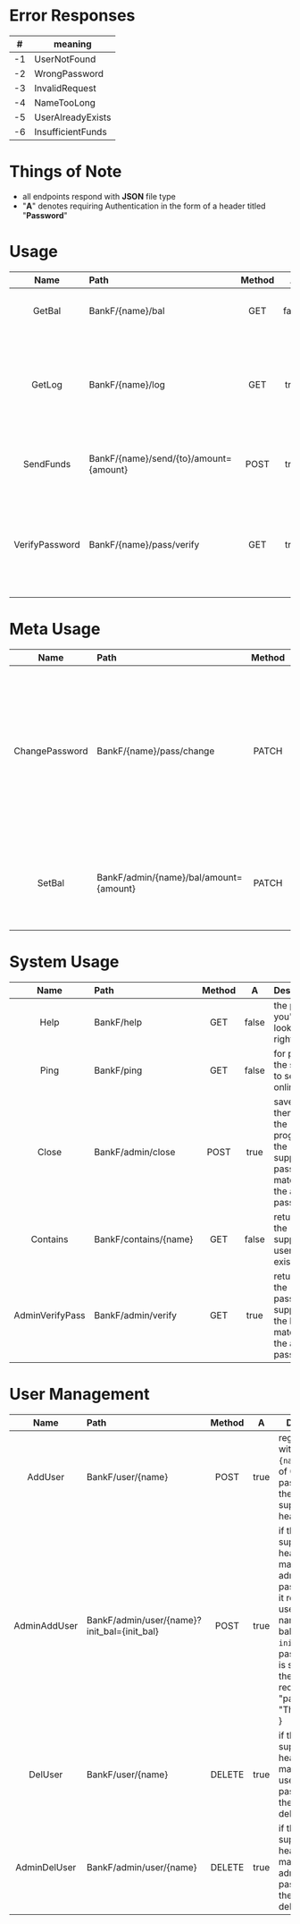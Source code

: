 # Error Responses

| #   | meaning           |
| --- | ----------------- |
| -1  | UserNotFound      |
| -2  | WrongPassword     |
| -3  | InvalidRequest    |
| -4  | NameTooLong       |
| -5  | UserAlreadyExists |
| -6  | InsufficientFunds |

# Things of Note

- all endpoints respond with **JSON** file type
- "**A**" denotes requiring Authentication in the form of a header titled "**Password**"

# Usage

|      Name      | Path                                   | Method |   A   | Description                                                                                        |
| :------------: | :------------------------------------- | :----: | :---: | -------------------------------------------------------------------------------------------------- |
|     GetBal     | BankF/{name}/bal                       |  GET   | false | returns the balance of a given user `{name}`                                                       |
|     GetLog     | BankF/{name}/log                       |  GET   | true  | returns a list of last `n` number of transactions (a configurable amount) of a given user `{name}` |
|   SendFunds    | BankF/{name}/send/{to}/amount={amount} |  POST  | true  | sends `{amount}` from user `{name}` to user `{to}`                                                 |
| VerifyPassword | BankF/{name}/pass/verify               |  GET   | true  | returns `1` if the supplied user `{name}`'s password matches the password supplied in the header   |

# Meta Usage

|      Name      | Path                                   | Method |  A   | Description                                                                                                                                                                                            |
| :------------: | :------------------------------------- | :----: | :--: | ------------------------------------------------------------------------------------------------------------------------------------------------------------------------------------------------------ |
| ChangePassword | BankF/{name}/pass/change               | PATCH  | true | if the password supplied in the header matches the user `{name}`'s password, the user's password is changed to the one given in the body, with a key of `password`. i.e. { "password": "NewPassword" } |
|     SetBal     | BankF/admin/{name}/bal/amount={amount} | PATCH  | true | sets the balance of a give user `{name}` if the supplied password matches the admin password                                                                                                           |

# System Usage

|      Name       | Path                  | Method |   A   | Description                                                                           |
| :-------------: | :-------------------- | :----: | :---: | ------------------------------------------------------------------------------------- |
|      Help       | BankF/help            |  GET   | false | the page you're looking at right now!                                                 |
|      Ping       | BankF/ping            |  GET   | false | for pinging the server to see if its online                                           |
|      Close      | BankF/admin/close     |  POST  | true  | saves and then closes the program if the supplied password matches the admin password |
|    Contains     | BankF/contains/{name} |  GET   | false | returns `1` if the supplied user `{name}` exists                                      |
| AdminVerifyPass | BankF/admin/verify    |  GET   | true  | returns `1` if the password supplied in the header matches the admin password         |

# User Management

|     Name     | Path                                        | Method |  A   | Description                                                                                                                                                                                                                              |
| :----------: | :------------------------------------------ | :----: | :--: | ---------------------------------------------------------------------------------------------------------------------------------------------------------------------------------------------------------------------------------------- |
|   AddUser    | BankF/user/{name}                           |  POST  | true | registers a user with the name `{name}`, balance of 0 and a password of the password supplied in the header                                                                                                                              |
| AdminAddUser | BankF/admin/user/{name}?init_bal={init_bal} |  POST  | true | if the password supplied in the header matches the admin password, then it registers a user with the name `{name}`, balance of `init_bal` and a password that is supplied in the body of the request. i.e. { "password": "ThePassword" } |
|   DelUser    | BankF/user/{name}                           | DELETE | true | if the password supplied in the header matches the user `{name}`'s password, then the user is deleted                                                                                                                                    |
| AdminDelUser | BankF/admin/user/{name}                     | DELETE | true | if the password supplied in the header matches the admin password, then the user is deleted                                                                                                                                              |
